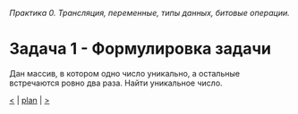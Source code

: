 _Практика 0. Трансляция, переменные, типы данных, битовые операции._

# Задача 1 - Формулировка задачи

Дан массив, в котором одно число уникально, а остальные встречаются ровно два раза. Найти уникальное число.

[<](5.md) | [plan](../practice.md) | [>](7.md)
